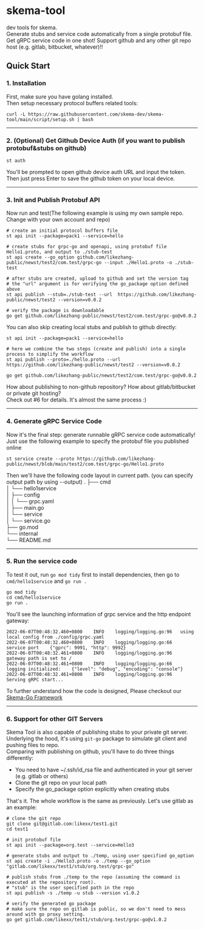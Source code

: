 # skema-tool
dev tools for skema.  
Generate stubs and service code automatically from a single protobuf file.  
Get gRPC service code in one shot! 
Support github and any other git repo host (e.g. gitlab, bitbucket, whatever)!!  

## Quick Start

### 1. Installation  
First, make sure you have golang installed.  
Then setup necessary protocol buffers related tools:  
```shell
curl -L https://raw.githubusercontent.com/skema-dev/skema-tool/main/script/setup.sh | bash
```
<hr/>

### 2. (Optional) Get Github Device Auth (if you want to publish protobuf&stubs on github)
```
st auth
```
You'll be prompted to open github device auth URL and input the token. Then just press Enter to save the github token on your local device.
<hr/>

### 3. Init and Publish Protobuf API  
Now run and test(The following example is using my own sample repo. Change with your own account and repo)
```shell
# create an initial protocol buffers file
st api init --package=pack1 --service=hello

# create stubs for grpc-go and openapi, using protobuf file Hello1.proto, and output to ./stub-test
st api create --go_option github.com/likezhang-public/newst/test2/com.test/grpc-go --input ./Hello1.proto -o ./stub-test

# after stubs are created, upload to github and set the version tag
# the "url" argument is for verifying the go_package option defined above
st api publish --stub=./stub-test --url  https://github.com/likezhang-public/newst/test2 --version=v0.0.2

# verify the package is downloadable
go get github.com/likezhang-public/newst/test2/com.test/grpc-go@v0.0.2
```
  
You can also skip creating local stubs and publish to github directly:  
```shell
st api init --package=pack1 --service=hello

# here we combine the two steps (create and publish) into a single process to simplify the workflow
st api publish --proto=./hello.proto --url  https://github.com/likezhang-public/newst/test2 --version=v0.0.2

go get github.com/likezhang-public/newst/test2/com.test/grpc-go@v0.0.2
```
  
How about publishing to non-github repository? How about gitlab/bitbucket or private git hosting?  
Check out #6 for details. It's almost the same process :)  
<hr/>

### 4. Generate gRPC Service Code  
Now it's the final step: generate runnable gRPC service code automatically!  
Just use the following example to specify the protobuf file you published online  
```shell
st service create --proto https://github.com/likezhang-public/newst/blob/main/test2/com.test/grpc-go/Hello1.proto
```
Then we'll have the following code layout in current path. (you can specify output path by using --output)
.
├── cmd  
│     └── hello1service  
│         ├── config  
│         │   └── grpc.yaml  
│         ├── main.go  
│         └── service  
│             └── service.go  
├── go.mod  
└── internal  
    └── README.md   
<hr/>

### 5. Run the service code  
To test it out, run `go mod tidy` first to install dependencies, then go to `cmd/hello1service` and `go run .`  
```shell
go mod tidy
cd cmd/hello1service
go run .
```
You'll see the launching information of grpc service and the http endpoint gateway:  
```
2022-06-07T00:48:32.460+0800	INFO	logging/logging.go:96	using local config from ./config/grpc.yaml
2022-06-07T00:48:32.460+0800	INFO	logging/logging.go:66	service port	{"gprc": 9991, "http": 9992}
2022-06-07T00:48:32.461+0800	INFO	logging/logging.go:96	gateway path is set to /
2022-06-07T00:48:32.461+0800	INFO	logging/logging.go:66	logging initialized:	{"level": "debug", "encoding": "console"}
2022-06-07T00:48:32.461+0800	INFO	logging/logging.go:96	Serving gRPC start...
```
To further understand how the code is designed, Please checkout our [Skema-Go Framework](https://github.com/skema-dev/skema-go)
<hr/>

### 6. Support for other GIT Servers
Skema Tool is also capable of publishing stubs to your private git server. Underlying the hood, it's using `git-go` package to simulate git client and pushing files to repo.  
Comparing with publishing on github, you'll have to do three things differently:
- You need to have ~/.ssh/id_rsa file and authenticated in your git server (e.g. gitlab or others)
- Clone the git repo on your local path  
- Specify the go_package option explicitly when creating stubs  

That's it. The whole workflow is the same as previously. Let's use gitlab as an example:   
```
# clone the git repo
git clone git@gitlab.com:likexx/test1.git
cd test1

# init protobuf file
st api init --package=org.test --service=Hello3

# generate stubs and output to ./temp, using user specified go_option
st api create -i ./Hello3.proto -o ./temp --go_option "gitlab.com/likexx/test1/stub/org.test/grpc-go"

# publish stubs from ./temp to the repo (assuming the command is executed at the repository root).
# "stub" is the user specified path in the repo
st api publish -s ./temp -u stub --version v1.0.2

# verify the generated go package
# make sure the repo on gitlab is public, so we don't need to mess around with go proxy setting.
go get gitlab.com/likexx/test1/stub/org.test/grpc-go@v1.0.2
```
